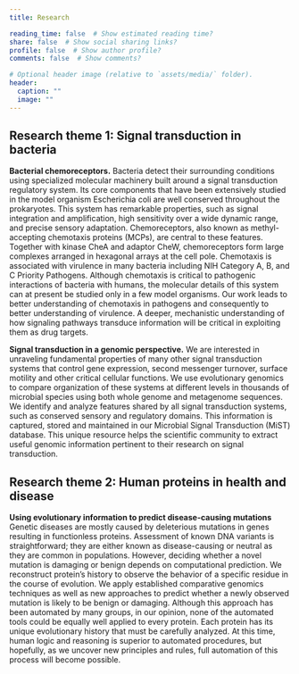 ```yaml
---
title: Research

reading_time: false  # Show estimated reading time?
share: false  # Show social sharing links?
profile: false  # Show author profile?
comments: false  # Show comments?

# Optional header image (relative to `assets/media/` folder).
header:
  caption: ""
  image: ""
---
```


## Research theme 1: Signal transduction in bacteria

**Bacterial chemoreceptors.** Bacteria detect their surrounding conditions using specialized molecular machinery built around a signal transduction regulatory system. Its core components that have been extensively studied in the model organism Escherichia coli are well conserved throughout the prokaryotes. This system has remarkable properties, such as signal integration and amplification, high sensitivity over a wide dynamic range, and precise sensory adaptation. Chemoreceptors, also known as methyl-accepting chemotaxis proteins (MCPs), are central to these features. Together with kinase CheA and adaptor CheW, chemoreceptors form large complexes arranged in hexagonal arrays at the cell pole. Chemotaxis is associated with virulence in many bacteria including NIH Category A, B, and C Priority Pathogens. Although chemotaxis is critical to pathogenic interactions of bacteria with humans, the molecular details of this system can at present be studied only in a few model organisms. Our work leads to better understanding of chemotaxis in pathogens and consequently to better understanding of virulence. A deeper, mechanistic understanding of how signaling pathways transduce information will be critical in exploiting them as drug targets.

**Signal transduction in a genomic perspective.** We are interested in unraveling fundamental properties of many other signal transduction systems that control gene expression, second messenger turnover, surface motility and other critical cellular functions. We use evolutionary genomics to compare organization of these systems at different levels in thousands of microbial species using both whole genome and metagenome sequences. We identify and analyze features shared by all signal transduction systems, such as conserved sensory and regulatory domains. This information is captured, stored and maintained in our Microbial Signal Transduction (MiST) database. This unique resource helps the scientific community to extract useful genomic information pertinent to their research on signal transduction.

## Research theme 2: Human proteins in health and disease
**Using evolutionary information to predict disease-causing mutations**
Genetic diseases are mostly caused by deleterious mutations in genes resulting in functionless proteins. Assessment of known DNA variants is straightforward; they are either known as disease-causing or neutral as they are common in populations. However, deciding whether a novel mutation is damaging or benign depends on computational prediction. We reconstruct protein’s history to observe the behavior of a specific residue in the course of evolution. We apply established comparative genomics techniques as well as new approaches to predict whether a newly observed mutation is likely to be benign or damaging. Although this approach has been automated by many groups, in our opinion, none of the automated tools could be equally well applied to every protein. Each protein has its unique evolutionary history that must be carefully analyzed. At this time, human logic and reasoning is superior to automated procedures, but hopefully, as we uncover new principles and rules, full automation of this process will become possible.